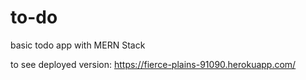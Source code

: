 # to-do

basic todo app with MERN Stack

to see deployed version:
https://fierce-plains-91090.herokuapp.com/
